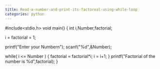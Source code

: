 ```yaml
---
title: Read-a-number-and-print-its-factoreal-using-while-loop
categories: python
---
```


#include&lt;stdio.h&gt;
void main()
{
int i,Number,factorial;

i = factorial = 1;

printf("Enter your Numbern");
scanf("%d",&amp;Number);

while( i &lt;= Number )
{
factorial = factorial*i;
i = i+1;
}
printf("Factorial of the number is %d",factorial);
}